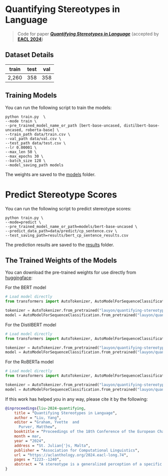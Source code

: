 # Quantifying Stereotypes in Language

> Code for paper ***[Quantifying Stereotypes in Language](https://arxiv.org/abs/2401.15535)*** (accepted by **[EACL 2024](https://2024.eacl.org/)**)

## Dataset Details

| train | test | val |
|-------|------|-----|
| 2,260 | 358  | 358 |

## Training Models

You can run the following script to train the models:

``` 
python train.py  \
--mode train \
--pre_trained_model_name_or_path [bert-base-uncased, distilbert-base-uncased, roberta-base] \
--train_path data/train.csv \
--val_path data/val.csv \
--test_path data/test.csv \
--lr 0.00001 \
--max_len 50 \
--max_epochs 30 \
--batch_size 128 \
--model_saving_path models
```

The weights are saved to the [models](models) folder.


# Predict Stereotype Scores
You can run the following script to predict stereotype scores:
```
python train.py \
--mode=predict \
--pre_trained_model_name_or_path=models/bert-base-uncased \
--predict_data_path=data/predict/cp_sentence.csv \
--test_saving_path=results/bert_cp_sentence_results.csv
```
The prediction results are saved to the [results](results) folder.

## The Trained Weights of the Models

You can download the pre-trained weights for use directly from [huggingface](https://huggingface.co/):

For the BERT model
```python
# Load model directly
from transformers import AutoTokenizer, AutoModelForSequenceClassification

tokenizer = AutoTokenizer.from_pretrained("lauyon/quantifying-stereotype-bert")
model = AutoModelForSequenceClassification.from_pretrained("lauyon/quantifying-stereotype-bert")
```

For the DistilBERT model
```python
# Load model directly
from transformers import AutoTokenizer, AutoModelForSequenceClassification

tokenizer = AutoTokenizer.from_pretrained("lauyon/quantifying-stereotype-distilbert")
model = AutoModelForSequenceClassification.from_pretrained("lauyon/quantifying-stereotype-distilbert")
```

For the RoBERTa model
```python
# Load model directly
from transformers import AutoTokenizer, AutoModelForSequenceClassification

tokenizer = AutoTokenizer.from_pretrained("lauyon/quantifying-stereotype-roberta")
model = AutoModelForSequenceClassification.from_pretrained("lauyon/quantifying-stereotype-roberta")
```

If this work has helped you in any way, please cite it by the following:
```bibtex
@inproceedings{liu-2024-quantifying,
    title = "Quantifying Stereotypes in Language",
    author = "Liu, Yang",
    editor = "Graham, Yvette  and
      Purver, Matthew",
    booktitle = "Proceedings of the 18th Conference of the European Chapter of the Association for Computational Linguistics (Volume 1: Long Papers)",
    month = mar,
    year = "2024",
    address = "St. Julian{'}s, Malta",
    publisher = "Association for Computational Linguistics",
    url = "https://aclanthology.org/2024.eacl-long.74",
    pages = "1223--1240",
    abstract = "A stereotype is a generalized perception of a specific group of humans. It is often potentially encoded in human language, which is more common in texts on social issues. Previous works simply define a sentence as stereotypical and anti-stereotypical. However, the stereotype of a sentence may require fine-grained quantification. In this paper, to fill this gap, we quantify stereotypes in language by annotating a dataset. We use the pre-trained language models (PLMs) to learn this dataset to predict stereotypes of sentences. Then, we discuss stereotypes about common social issues such as hate speech, sexism, sentiments, and disadvantaged and advantaged groups. We demonstrate the connections and differences between stereotypes and common social issues, and all four studies validate the general findings of the current studies. In addition, our work suggests that fine-grained stereotype scores are a highly relevant and competitive dimension for research on social issues. The models and datasets used in this paper are available at https://anonymous.4open.science/r/quantifying{\_}stereotypes{\_}in{\_}language.",
}
```
